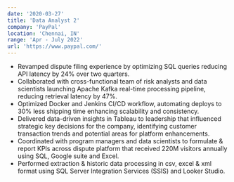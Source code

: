 ```yaml
---
date: '2020-03-27'
title: 'Data Analyst 2'
company: 'PayPal'
location: 'Chennai, IN'
range: 'Apr - July 2022'
url: 'https://www.paypal.com/'
---
```


- Revamped dispute filing experience by optimizing SQL queries reducing API latency by 24% over two quarters.
- Collaborated with cross-functional team of risk analysts and data scientists launching Apache Kafka real-time processing pipeline, reducing retrieval latency by 47%.
- Optimized Docker and Jenkins CI/CD workflow, automating deploys to 30% less shipping time enhancing scalability and consistency.
- Delivered data-driven insights in Tableau to leadership that influenced strategic key decisions for the company, identifying customer transaction trends and potential areas for platform enhancements.
- Coordinated with program managers and data scientists to formulate & report KPIs across dispute platform that received 220M visitors annually using SQL, Google suite and Excel.
- Performed extraction & historic data processing in csv, excel & xml format using SQL Server Integration Services (SSIS) and Looker Studio.
